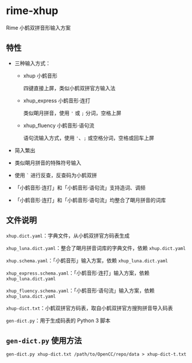 # rime-xhup
Rime 小鹤双拼音形输入方案

## 特性

- 三种输入方式：

  - xhup 小鹤音形  

    四键直接上屏，类似小鹤双拼官方输入法

  - xhup\_express 小鹤音形·连打

    类似朙月拼音，使用 `'` 或 `;` 分词，空格上屏

  - xhup\_fluency 小鹤音形·语句流
  
    语句流输入方式，使用 `'`、`;` 或空格分词，空格或回车上屏

- 简入繁出

- 类似朙月拼音的特殊符号输入

- 使用 `` ` `` 进行反查，反查码为小鹤双拼

- 「小鹤音形·连打」和「小鹤音形·语句流」支持造词、调频

- 「小鹤音形·连打」和「小鹤音形·语句流」均整合了朙月拼音的词库

## 文件说明

`xhup.dict.yaml`：字典文件，从小鹤双拼官方码表生成

`xhup_luna.dict.yaml`：整合了朙月拼音词库的字典文件，依赖 `xhup.dict.yaml`

`xhup.schema.yaml`：「小鹤音形」输入方案，依赖 `xhup_luna.dict.yaml`

`xhup_express.schema.yaml`：「小鹤音形·连打」输入方案，依赖 `xhup_luna.dict.yaml`

`xhup_fluency.schema.yaml`：「小鹤音形·语句流」输入方案，依赖 `xhup_luna.dict.yaml`

`xhup-dict.txt`：小鹤双拼官方码表，取自小鹤双拼官方搜狗拼音导入码表

`gen-dict.py`：用于生成码表的 Python 3 脚本

## `gen-dict.py` 使用方法

```shell
gen-dict.py xhup-dict.txt /path/to/OpenCC/repo/data > xhup-dict-t.txt
```
